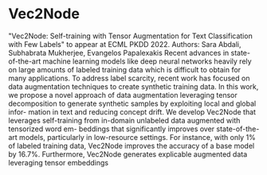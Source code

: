 # Vec2Node
"Vec2Node: Self-training with Tensor Augmentation for Text Classification with Few Labels" to appear at ECML PKDD 2022.
Authors:
Sara Abdali, Subhabrata Mukherjee, Evangelos Papalexakis
Recent advances in state-of-the-art machine learning models like deep
neural networks heavily rely on large amounts of labeled training data which is
difficult to obtain for many applications. To address label scarcity, recent work
has focused on data augmentation techniques to create synthetic training data. In
this work, we propose a novel approach of data augmentation leveraging tensor
decomposition to generate synthetic samples by exploiting local and global infor-
mation in text and reducing concept drift. We develop Vec2Node that leverages
self-training from in-domain unlabeled data augmented with tensorized word em-
beddings that significantly improves over state-of-the-art models, particularly
in low-resource settings. For instance, with only 1% of labeled training data,
Vec2Node improves the accuracy of a base model by 16.7%. Furthermore,
Vec2Node generates explicable augmented data leveraging tensor embeddings
